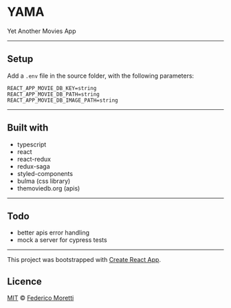# YAMA

Yet Another Movies App

---

## Setup

Add a `.env` file in the source folder, with the following parameters:

```
REACT_APP_MOVIE_DB_KEY=string
REACT_APP_MOVIE_DB_PATH=string
REACT_APP_MOVIE_DB_IMAGE_PATH=string
```

---

## Built with

- typescript
- react
- react-redux
- redux-saga
- styled-components
- bulma (css library)
- themoviedb.org (apis)

---

## Todo

- better apis error handling
- mock a server for cypress tests

---

This project was bootstrapped with [Create React App](https://github.com/facebook/create-react-app).

## Licence

[MIT](LICENSE) © [Federico Moretti](https://fmoretti.com)
